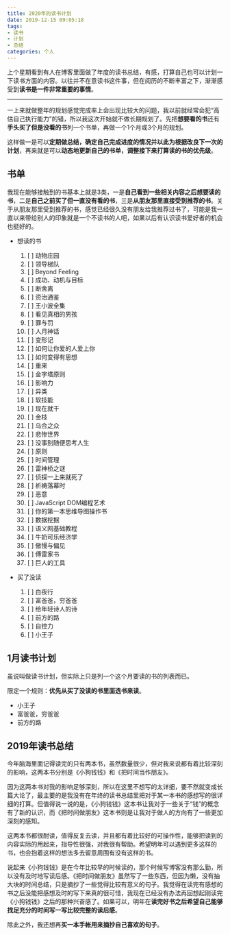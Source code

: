 ```yaml
---
title: 2020年的读书计划
date: 2019-12-15 09:05:18
tags:
- 读书
- 计划
- 总结
categories: 个人
---
```


上个星期看到有人在博客里面做了年度的读书总结，有感，打算自己也可以计划一下读书方面的内容。以往并不在意读书这件事，但在阅历的不断丰富之下，渐渐感受到**读书是一件非常重要的事情**。

<!-- more -->

---

一上来就做整年的规划感觉完成率上会出现比较大的问题，我以前就经常会犯“高估自己执行能力”的错，所以我这次开始就不做长期规划了。先把**想要看的书**还有**手头买了但是没看的书**列一个书单，再做一个1个月或3个月的规划。

这样做一是可以**定期做总结，确定自己完成进度的情况并以此为根据改良下一次的计划**，再来就是可以**动态地更新自己的书单，调整接下来打算读的书的优先级**。

## 书单

我现在能够接触到的书基本上就是3类，一是**自己看到一些相关内容之后想要读的书**，二是**自己之前买了但一直没有看的书**，三是**从朋友那里直接受到推荐的书**。关于从朋友那里受到推荐的书，感觉已经很久没有朋友给我推荐过书了，可能是我一直以来带给别人的印象就是一个不读书的人吧，如果以后有认识读书爱好者的机会也挺好的。

* 想读的书

  1. [ ] 动物庄园
  2. [ ] 领导梯队
  3. [ ] Beyond Feeling
  4. [ ] 成功、动机与目标
  5. [ ] 断舍离
  6. [ ] 资治通鉴
  7. [ ] 王小波全集
  8. [ ] 看见真相的男孩
  9. [ ] 罪与罚
  10. [ ] 人月神话
  11. [ ] 变形记
  12. [ ] 如何让你爱的人爱上你
  13. [ ] 如何变得有思想
  14. [ ] 重来
  15. [ ] 金字塔原则
  16. [ ] 影响力
  17. [ ] 异类
  18. [ ] 软技能
  19. [ ] 现在就干
  20. [ ] 金枝
  21. [ ] 乌合之众
  22. [ ] 悲惨世界
  23. [ ] 没事别随便思考人生
  24. [ ] 原则
  25. [ ] 时间管理
  26. [ ] 雷神桥之谜
  27. [ ] 侦探一上来就死了
  28. [ ] 祈祷落幕时
  29. [ ] 恶意
  30. [ ] JavaScript DOM编程艺术
  31. [ ] 你的第一本思维导图操作书
  32. [ ] 数据挖掘
  33. [ ] 语义网基础教程
  34. [ ] 牛奶可乐经济学
  35. [ ] 傲慢与偏见
  36. [ ] 傅雷家书
  37. [ ] 巨人的工具

* 买了没读

  1. [ ] 白夜行
  2. [ ] 富爸爸，穷爸爸
  3. [ ] 给年轻诗人的诗
  4. [ ] 前方的路
  5. [ ] 自控力
  6. [ ] 小王子

## 1月读书计划

虽说叫做读书计划，但实际上只是列一个这个月要读的书的列表而已。

限定一个规则：**优先从买了没读的书里面选书来读**。

* 小王子
* 富爸爸，穷爸爸
* 前方的路

## 2019年读书总结

今年脑海里面记得读完的只有两本书，虽然数量很少，但对我来说都有着比较深刻的影响，这两本书分别是《小狗钱钱》和《把时间当作朋友》。

因为这两本书对我的影响足够深刻，所以在这里不想写的太详细，要不然就变成长篇大论了，最主要的是我没有在年终的读书总结里把对于某一本书的感想写的很详细的打算。但值得说一说的是，《小狗钱钱》这本书让我对于一些关于“钱”的概念有了新的认识，而《把时间做朋友》这本书则是让我对于做人的方向有了一些更加深刻的感知。

这两本书都很耐读，值得反复去读，并且都有着比较好的可操作性，能够把读到的内容实际的用起来，指导性很强，对我很有帮助。希望明年可以遇到更多这样的书，也会抱着这样的想法多去留意周围有没有这样的书。

说起来《小狗钱钱》是在今年比较早的时候读的，那个时候写博客没有那么勤，所以没有及时地写读后感。《把时间做朋友》虽然写了一些东西，但因为懒，没有抽大块的时间总结，只是摘抄了一些觉得比较有意义的句子。我觉得在读完有感想的书之后没能把感想及时的写下来真的很可惜，我现在已经没有办法再回想起刚读完《小狗钱钱》之后的那种兴奋感了。如果可以，明年在**读完好书之后希望自己能够找足充分的时间写一写比较完整的读后感**。

除此之外，我还想再**买一本手帐用来摘抄自己喜欢的句子**。